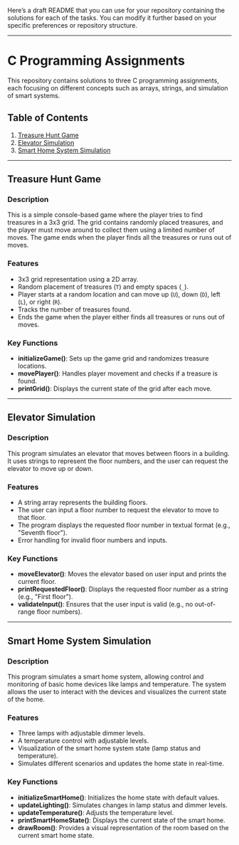 Here’s a draft README that you can use for your repository containing the solutions for each of the tasks. You can modify it further based on your specific preferences or repository structure.

---

# C Programming Assignments

This repository contains solutions to three C programming assignments, each focusing on different concepts such as arrays, strings, and simulation of smart systems.

## Table of Contents
1. [Treasure Hunt Game](#treasure-hunt-game)
2. [Elevator Simulation](#elevator-simulation)
3. [Smart Home System Simulation](#smart-home-system-simulation)

---

## Treasure Hunt Game

### Description
This is a simple console-based game where the player tries to find treasures in a 3x3 grid. The grid contains randomly placed treasures, and the player must move around to collect them using a limited number of moves. The game ends when the player finds all the treasures or runs out of moves.

### Features
- 3x3 grid representation using a 2D array.
- Random placement of treasures (`T`) and empty spaces (`_`).
- Player starts at a random location and can move up (`U`), down (`D`), left (`L`), or right (`R`).
- Tracks the number of treasures found.
- Ends the game when the player either finds all treasures or runs out of moves.

### Key Functions
- **initializeGame()**: Sets up the game grid and randomizes treasure locations.
- **movePlayer()**: Handles player movement and checks if a treasure is found.
- **printGrid()**: Displays the current state of the grid after each move.

---

## Elevator Simulation

### Description
This program simulates an elevator that moves between floors in a building. It uses strings to represent the floor numbers, and the user can request the elevator to move up or down.

### Features
- A string array represents the building floors.
- The user can input a floor number to request the elevator to move to that floor.
- The program displays the requested floor number in textual format (e.g., "Seventh floor").
- Error handling for invalid floor numbers and inputs.

### Key Functions
- **moveElevator()**: Moves the elevator based on user input and prints the current floor.
- **printRequestedFloor()**: Displays the requested floor number as a string (e.g., "First floor").
- **validateInput()**: Ensures that the user input is valid (e.g., no out-of-range floor numbers).

---

## Smart Home System Simulation

### Description
This program simulates a smart home system, allowing control and monitoring of basic home devices like lamps and temperature. The system allows the user to interact with the devices and visualizes the current state of the home.

### Features
- Three lamps with adjustable dimmer levels.
- A temperature control with adjustable levels.
- Visualization of the smart home system state (lamp status and temperature).
- Simulates different scenarios and updates the home state in real-time.

### Key Functions
- **initializeSmartHome()**: Initializes the home state with default values.
- **updateLighting()**: Simulates changes in lamp status and dimmer levels.
- **updateTemperature()**: Adjusts the temperature level.
- **printSmartHomeState()**: Displays the current state of the smart home.
- **drawRoom()**: Provides a visual representation of the room based on the current smart home state.
